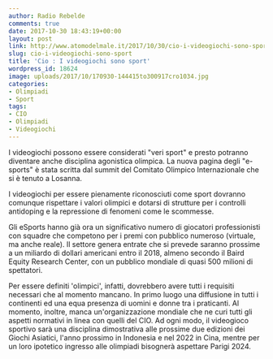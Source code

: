 ```yaml
---
author: Radio Rebelde
comments: true
date: 2017-10-30 18:43:19+00:00
layout: post
link: http://www.atomodelmale.it/2017/10/30/cio-i-videogiochi-sono-sport/
slug: cio-i-videogiochi-sono-sport
title: 'Cio : I videogiochi sono sport'
wordpress_id: 18624
image: uploads/2017/10/170930-144415to300917cro1034.jpg
categories:
- Olimpiadi
- Sport
tags:
- CIO
- Olimpiadi
- Videogiochi
---
```


I videogiochi possono essere considerati "veri sport" e presto potranno diventare anche disciplina agonistica olimpica. La nuova pagina degli "e-sports" è stata scritta dal summit del Comitato Olimpico Internazionale che si è tenuto a Losanna.

I videogiochi per essere pienamente riconosciuti come sport dovranno comunque rispettare i valori olimpici e dotarsi di strutture per i controlli antidoping e la repressione di fenomeni come le scommesse.

Gli eSports hanno già ora un significativo numero di giocatori professionisti con squadre che competono per i premi con pubblico numeroso (virtuale, ma anche reale). Il settore genera entrate che si prevede saranno prossime a un miliardo di dollari americani entro il 2018, almeno secondo il Baird Equity Research Center, con un pubblico mondiale di quasi 500 milioni di spettatori.

Per essere definiti 'olimpici', infatti, dovrebbero avere tutti i requisiti necessari che al momento mancano. In primo luogo una diffusione in tutti i continenti ed una equa presenza di uomini e donne tra i praticanti. Al momento, inoltre, manca un'organizzazione mondiale che ne curi tutti gli aspetti normativi in linea con quelli del CIO. Ad ogni modo, il videogioco sportivo sarà una disciplina dimostrativa alle prossime due edizioni dei Giochi Asiatici, l'anno prossimo in Indonesia e nel 2022 in Cina, mentre per un loro ipotetico ingresso alle olimpiadi bisognerà aspettare Parigi 2024.
